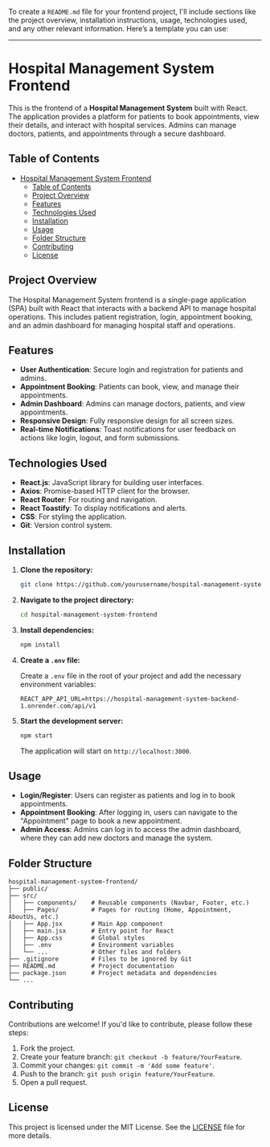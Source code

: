 To create a `README.md` file for your frontend project, I'll include sections like the project overview, installation instructions, usage, technologies used, and any other relevant information. Here’s a template you can use:

---

# Hospital Management System Frontend

This is the frontend of a **Hospital Management System** built with React. The application provides a platform for patients to book appointments, view their details, and interact with hospital services. Admins can manage doctors, patients, and appointments through a secure dashboard.

## Table of Contents

- [Hospital Management System Frontend](#hospital-management-system-frontend)
  - [Table of Contents](#table-of-contents)
  - [Project Overview](#project-overview)
  - [Features](#features)
  - [Technologies Used](#technologies-used)
  - [Installation](#installation)
  - [Usage](#usage)
  - [Folder Structure](#folder-structure)
  - [Contributing](#contributing)
  - [License](#license)

## Project Overview

The Hospital Management System frontend is a single-page application (SPA) built with React that interacts with a backend API to manage hospital operations. This includes patient registration, login, appointment booking, and an admin dashboard for managing hospital staff and operations.

## Features

- **User Authentication**: Secure login and registration for patients and admins.
- **Appointment Booking**: Patients can book, view, and manage their appointments.
- **Admin Dashboard**: Admins can manage doctors, patients, and view appointments.
- **Responsive Design**: Fully responsive design for all screen sizes.
- **Real-time Notifications**: Toast notifications for user feedback on actions like login, logout, and form submissions.

## Technologies Used

- **React.js**: JavaScript library for building user interfaces.
- **Axios**: Promise-based HTTP client for the browser.
- **React Router**: For routing and navigation.
- **React Toastify**: To display notifications and alerts.
- **CSS**: For styling the application.
- **Git**: Version control system.

## Installation

1. **Clone the repository:**

   ```bash
   git clone https://github.com/yourusername/hospital-management-system-frontend.git
   ```

2. **Navigate to the project directory:**

   ```bash
   cd hospital-management-system-frontend
   ```

3. **Install dependencies:**

   ```bash
   npm install
   ```

4. **Create a `.env` file:**

   Create a `.env` file in the root of your project and add the necessary environment variables:

   ```env
   REACT_APP_API_URL=https://hospital-management-system-backend-1.onrender.com/api/v1
   ```

5. **Start the development server:**

   ```bash
   npm start
   ```

   The application will start on `http://localhost:3000`.

## Usage

- **Login/Register**: Users can register as patients and log in to book appointments.
- **Appointment Booking**: After logging in, users can navigate to the "Appointment" page to book a new appointment.
- **Admin Access**: Admins can log in to access the admin dashboard, where they can add new doctors and manage the system.

## Folder Structure

```plaintext
hospital-management-system-frontend/
├── public/
├── src/
│   ├── components/    # Reusable components (Navbar, Footer, etc.)
│   ├── Pages/         # Pages for routing (Home, Appointment, AboutUs, etc.)
│   ├── App.jsx        # Main App component
│   ├── main.jsx       # Entry point for React
│   ├── App.css        # Global styles
│   ├── .env           # Environment variables
│   └── ...            # Other files and folders
├── .gitignore         # Files to be ignored by Git
├── README.md          # Project documentation
├── package.json       # Project metadata and dependencies
└── ...
```

## Contributing

Contributions are welcome! If you'd like to contribute, please follow these steps:

1. Fork the project.
2. Create your feature branch: `git checkout -b feature/YourFeature`.
3. Commit your changes: `git commit -m 'Add some feature'`.
4. Push to the branch: `git push origin feature/YourFeature`.
5. Open a pull request.

## License

This project is licensed under the MIT License. See the [LICENSE](LICENSE) file for more details.
